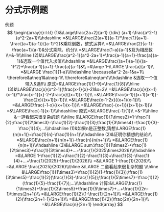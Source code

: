 # 分式示例题
例题
$$
\begin{array}{r:l:l:l}
(1)&\Large\frac{2a+2}{a-1} {\div} (a+1)-\frac{a^2-1}{a^2-2a+1}\\\hdashline
=&\LARGE\frac{2(a+1)}{a-1}*\frac{1}{a+1}-\frac{(a+1)(a-1)}{(a-1)^2}&乘除倒数，整式运算\\
=&\LARGE\frac{2}{a-1}-\frac{a+1}{a-1}&分式乘除，约分\\
=&\LARGE\frac{1-a}{a-1}&互为相反数
\\=&-1\\\hline
(2)&\LARGE\frac{a^2-1}{a^2-2a+1}*\frac{a-1}{a+1}-\frac{a}{a-1}&选取一个值代入求值\\\hdashline
=&\LARGE\frac{(a+1)(a-1)}{(a-1)^2}*\frac{a-1}{a+1}-\frac{a}{a-1}&\\
=&\large 1-\LARGE \frac{a}{a-1}\\
=&\LARGE \frac{1}{1-a}\\\hdashline
\because&a^2-2a-1&a+1\\
\therefore&a\neq1&a\neq-1\\
\therefore&a\neq\pm1\\\hdashline
&选取一个值带入&选9\\
原式=&\LARGE\frac{1}{1-9}=\frac{1}{8}\\\hline
(3)&\LARGE\frac{x}{x^2-1}(\frac{x-1}{x}-2)&x=2\\
=&\LARGE\frac{x}{(x+1)(x-1)}*\frac{x-1}{x}-2*\frac{x}{(x+1)(x-1)}\\
=&\LARGE\frac{x-1}{(x+1)(x-1)}-\frac{2x}{(x+1)(x-1)}\\
=&\LARGE\frac{x-1-2x}{(x+1)(x-1)}\\
=&\LARGE\frac{-1-x}{(x+1)(x-1)}\\
=&\LARGE\frac{-(x+1)}{(x+1)(x-1)}\\
=&\LARGE\frac{-1}{x-1}\\\hdashline
原式=&\LARGE\frac{-1}{1}\\
=&-1\\\hline
&一道看起来很复杂的题
\\\hline
&\LARGE\frac{1}{1\times2}=1-\frac{1}{2};\frac{1}{2\times3}=\frac{1}{2}-\frac{1}{3};\frac{1}{3\times4}=\frac{1}{3}-\frac{1}{4};...\\\hdashline
(1)&如果n是正整数,猜想\LARGE\frac{1}{n(n+1)}=\frac{1}{n}-\frac{1}{n+1}\\\hdashline
(2)&证明你猜想的结论:\\
=&\LARGE\frac{n+1}{n(n+1)}-\frac{n}{n(n+1)}\\
=&\LARGE\frac{1}{n(n+1)}\\\hdashline
(3)&\LARGE sum:\frac{1}{1\times2}+\frac{1}{2\times3}+\frac{1}{3\times4}+...+\frac{1}{2025\times2026}\\\hdashline
=&\LARGE 1-\frac{1}{2}+\frac{1}{2}-\frac{1}{3}+\frac{1}{3}-\frac{1}{4}+...+\frac{1}{2025}-\frac{1}{2026}\\
=&\LARGE 1-\frac{1}{2026}\\
=&\LARGE \frac{2025}{2026}\\\hline
&\LARGE 二道看起来很复杂的题
\\\hline
&\LARGE\frac{1}{1\times3}=\frac{1}{2}(1-\frac{1}{3});\frac{1}{3\times5}=\frac{1}{2}(\frac{1}{3}-\frac{1}{5});\frac{1}{5\times7}=\frac{1}{2}(\frac{1}{5}-\frac{1}{7});...\\\hdashline
计算:&\LARGE\frac{1}{1\times3}+\frac{1}{3\times5}+\frac{1}{5\times7}+...+\frac{1}{(2n-1)\times(2n+1)}\\
=&\LARGE\frac{1}{2}(1-\frac{1}{2n+1})\\
=&\LARGE\frac{1}{2}(\frac{2n+1-1}{2n+1})\\
=&\LARGE\frac{1}{2}(\frac{2n}{2n+1})\\
=&\LARGE\frac{n}{2n+1}
\end{array}
$$

